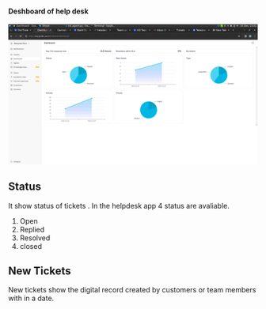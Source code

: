 ####  Deshboard of help desk

![image](helpdesk1.png)



## Status
It show status of tickets . In the helpdesk app  4 status are avaliable.
1. Open
2. Replied
3. Resolved
4. closed

## New Tickets
New tickets show the digital record created by customers or team members with in a date. 
